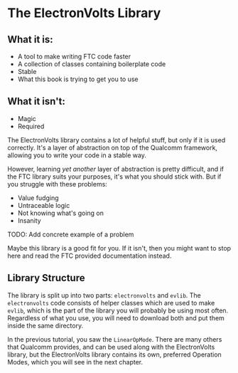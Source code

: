 # The ElectronVolts Library

## What it is:

- A tool to make writing FTC code faster
- A collection of classes containing boilerplate code
- Stable
- What this book is trying to get you to use

## What it isn't:

- Magic
- Required

The ElectronVolts library contains a lot of helpful stuff, but only if it is used correctly. It's a layer of abstraction on top of the Qualcomm framework, allowing you to write your code in a stable way.

However, learning *yet another* layer of abstraction is pretty difficult, and if the FTC library suits your purposes, it's what you should stick with. But if you struggle with these problems:

- Value fudging
- Untraceable logic
- Not knowing what's going on
- Insanity

TODO: Add concrete example of a problem

Maybe this library is a good fit for you. If it isn't, then you might want to stop here and read the FTC provided documentation instead.

## Library Structure

The library is split up into two parts: `electronvolts` and `evlib`. The `electronvolts` code consists of helper classes which are used to make `evlib`, which is the part of the library you will probably be using most often. Regardless of what you use, you will need to download both and put them inside the same directory.

In the previous tutorial, you saw the `LinearOpMode`. There are many others that Qualcomm provides, and can be used along with the ElectronVolts library, but the ElectronVolts library contains its own, preferred Operation Modes, which you will see in the next chapter.
